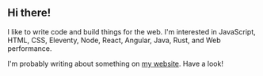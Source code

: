 ## Hi there!

I like to write code and build things for the web. I'm interested in JavaScript, HTML, CSS, Eleventy, Node, React, Angular, Java, Rust, and Web performance.

I'm probably writing about something on [my website](https://tannerdolby.com). Have a look!